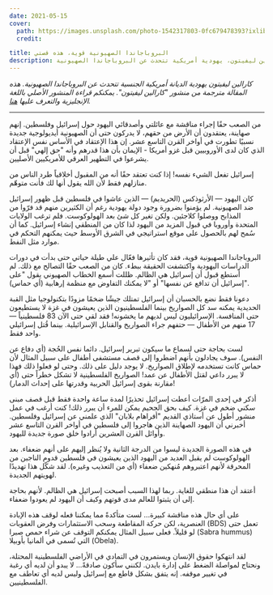 ```yaml
---
date: 2021-05-15
cover:
  path: https://images.unsplash.com/photo-1542317803-0fc679478393?ixlib=rb-4.0.3&ixid=MnwxMjA3fDB8MHxwaG90by1wYWdlfHx8fGVufDB8fHx8&auto=format&fit=crop
  credit:

title: البروباجاندا الصهيونية قوية، هذه قصتي
description: كارالين ليفيتون، يهودية أمريكية تتحدث عن البروباجاندا الصهيونية
---
```


_كارالين ليفيتون يهودية الديانة أمريكية الجنسية تتحدث عن البروباجاندا الصهيونية. هذه المقالة مترجمة من منشور "كارالين ليفيتون". يمكنكم قراءة المنشور الأصلي باللغة الإنجليزية والتعرف عليها [هنا](https://www.facebook.com/karalyn.leviton/posts/3049467711949124)._

---

من الصعب حقًا إجراء مناقشة مع عائلتي وأصدقائي اليهود حول إسرائيل وفلسطين. إنهم صهاينة، يعتقدون أن الأرض من حقهم، لا يدركون حتى أن الصهيونية أيديولوجية جديدة نسبيًا تطورت في أواخر القرن التاسع عشر. إن هذا الإعتقاد في الأساس نفس الإعتقاد الذي كان لدى الأوروبيين قبل غزو أمريكا - الإيمان بأن هذا قدرهم وأنه "حق إلهي" قبل أن يشرعوا في التطهير العرقي للأمريكيين الأصليين.

إسرائيل تفعل الشيء نفسه! إذا كنت تعتقد حقًا أنه من المقبول أخلاقياً طرد الناس من منازلهم فقط لأن الله يقول أنها لك فأنت متوهّم.

كان اليهود — الأرثوذكس (الحريديم) — الذين عاشوا في فلسطين قبل ظهور إسرائيل ضد الصهيونية. لم يؤمنوا بضرورة وجود دولة يهودية رغم أن الكثيرين منهم قد فرّوا من المذابح ووصلوا كلاجئين. ولكن تغير كل شئ بعد الهولوكوست. فلم ترغب الولايات المتحدة وأوروبا في قبول المزيد من اليهود لذا كان من المنطقي إنشاء إسرائيل. كما أن سُمح لهم بالحصول على موقع استراتيجي في الشرق الأوسط حيث يمكنهم التحكم في موارد مثل النفط.

البروباجاندا الصهيونية قوية، فقد كان تأثيرها فعّال علي طيلة حياتي حتى بدأت في دورات الدراسات اليهودية واكتشفت الحقيقة ببطء. كان من الصعب حقًا التصالح مع ذلك. لم أستطع قبول أن إسرائيل هي الظالم. ظللت أسمع الخطاب الصهيوني يقول "على إسرائيل أن تدافع عن نفسها" أو "لا يمكنك التفاوض مع منظمة إرهابية (أي حماس)".

دعونا فقط نضع بالحسبان أن إسرائيل تمتلك جيشًا ضخمًا مزودًا بتكنولوجيا مثل القبة الحديدية يمكنه سد كل الصواريخ بينما الفلسطينيون الذين يعيشون في غزة لا يستطيعون حتى المنافسة. الإسرائيليون ليس لديهم ما يخشونه! فقد لقي حتى الآن 83 فلسطينياً — 17 منهم من الأطفال — حتفهم جراء الصواريخ والقنابل الإسرائيلية. بينما قُتل إسرائيلي واحد فقط.

لست بحاجة حتى لسماع ما سيكون تبرير إسرائيل. دائما نفس الحُجة (أي دفاع عن النفس). سوف يجادلون بأنهم اضطروا إلى قصف مستشفى أطفال على سبيل المثال لأن حماس كانت تستخدمه لإطلاق الصواريخ. لا يوجد دليل على ذلك. وحتى لو فعلوا ذلك فهذا لا يبرر داعي لقتل الأطفال عن عمد! الصواريخ الفلسطينية لا تشكل خطراً حتى (أي مقارنة بقوى إسرائيل الحربية وقدرتها على إحداث الدمار)!

أذكر في إحدى المرّات أعطت إسرائيل تحذيرًا لمدة ساعة واحدة فقط قبل قصف مبنى سكني ضخم في غزة. كيف بحق الجحيم يمكن للمرء أن يبرر ذلك! كنت أرغب في عمل منشور أطول عن أستاذي القديم "أفراهام بلابان" الذي علمني عن إسرائيل وفلسطين. أخبرني أن اليهود الصهاينة الذين هاجروا إلى فلسطين في أواخر القرن التاسع عشر وأوائل القرن العشرين أرادوا خلق صورة جديدة لليهود.

في هذه الصورة الجديدة ليسوا من الدرجة الثانية ولا يُنظر إليهم على أنهم ضعفاء. بعد الهولوكوست لم يقبل العديد من اليهود الذين يعيشون في فلسطين قدوم الناجين من المحرقة لأنهم اعتبروهم مُنهكين ضعفاء (أي من التعذيب وغيره). لقد شكّل هذا تهديدًا لهويتهم الجديدة.

أعتقد أن هذا منطقي للغاية. ربما لهذا السبب أصبحت إسرائيل هي الظالم. لأنهم بحاجة إلى أن يثبتوا للعالم مدى قوتهم وكيف أن اليهود لم يعودوا ضعفاء.

على أي حال هذه مناقشة كبيرة... لست متأكدةً مما يمكننا فعله لوقف هذه الإبادة العنصرية، لكن حركة المقاطعة وسحب الاستثمارات وفرض العقوبات (BDS) تعمل حتى لو قليلاً. فعلى سبيل المثال يمكنكم التوقف عن شراء حمص صبرا (Sabra hummus) التي تُسمى في ألمانيا بأوبيلا (Obela).

لقد انتهكوا حقوق الإنسان ويستمرون في التمادي في الأراضي الفلسطينية المحتلة، ونحتاج لمواصلة الضغط على إدارة بايدن. لكنني سأكون صادقةً... لا يبدو أن لديه أي رغبة في تغيير موقفه. إنه يتفق بشكل قاطع مع إسرائيل وليس لديه أي تعاطف مع الفلسطينيين.
